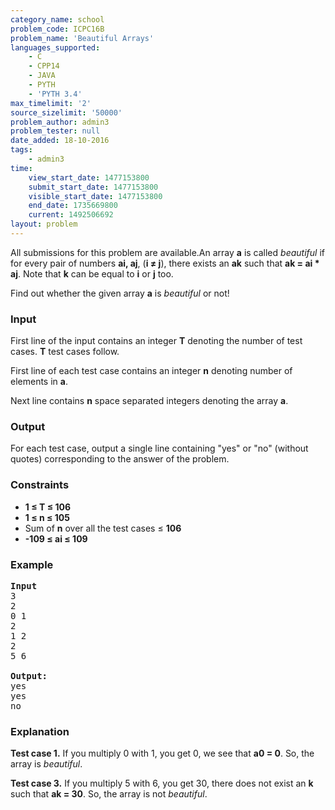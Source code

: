 ```yaml
---
category_name: school
problem_code: ICPC16B
problem_name: 'Beautiful Arrays'
languages_supported:
    - C
    - CPP14
    - JAVA
    - PYTH
    - 'PYTH 3.4'
max_timelimit: '2'
source_sizelimit: '50000'
problem_author: admin3
problem_tester: null
date_added: 18-10-2016
tags:
    - admin3
time:
    view_start_date: 1477153800
    submit_start_date: 1477153800
    visible_start_date: 1477153800
    end_date: 1735669800
    current: 1492506692
layout: problem
---
```

All submissions for this problem are available.An array **a** is called *beautiful* if for every pair of numbers **ai, aj**, (**i ≠ j**), there exists an **ak** such that **ak = ai \* aj**. Note that **k** can be equal to **i** or **j** too.

Find out whether the given array **a** is *beautiful* or not!

### Input

First line of the input contains an integer **T** denoting the number of test cases. **T** test cases follow.

First line of each test case contains an integer **n** denoting number of elements in **a**.

Next line contains **n** space separated integers denoting the array **a**.

### Output

For each test case, output a single line containing "yes" or "no" (without quotes) corresponding to the answer of the problem.

### Constraints

- **1 ≤ T ≤ 106**
- **1 ≤ n ≤ 105**
- Sum of **n** over all the test cases ≤ **106**
- **-109 ≤ ai ≤ 109**

### Example

<pre><b>Input</b>
3
2
0 1
2
1 2
2
5 6

<b>Output:</b>
yes
yes
no
</pre>
### Explanation

**Test case 1.** If you multiply 0 with 1, you get 0, we see that **a0 = 0**. So, the array is *beautiful*.

**Test case 3.** If you multiply 5 with 6, you get 30, there does not exist an **k** such that **ak = 30**. So, the array is not *beautiful*.
